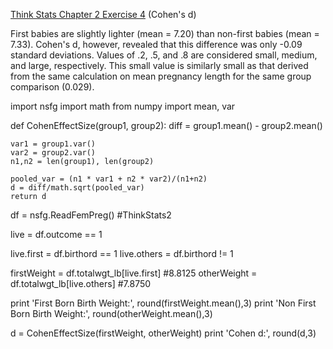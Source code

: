 [Think Stats Chapter 2 Exercise 4](http://greenteapress.com/thinkstats2/html/thinkstats2003.html#toc24) (Cohen's d)

First babies are slightly lighter (mean = 7.20) than non-first babies (mean = 7.33).  Cohen's d, however, revealed that this difference was only -0.09 standard deviations. Values of .2, .5, and .8 are considered small, medium, and large, respectively.  This small value is similarly small as that derived from the same calculation on mean pregnancy length for the same group comparison (0.029).



import nsfg
import math
from numpy import mean, var


def CohenEffectSize(group1, group2):
	diff = group1.mean() - group2.mean()
	
	var1 = group1.var()
	var2 = group2.var()
	n1,n2 = len(group1), len(group2)
	
	pooled_var = (n1 * var1 + n2 * var2)/(n1+n2)
	d = diff/math.sqrt(pooled_var)
	return d


df = nsfg.ReadFemPreg() #ThinkStats2

live = df.outcome == 1

live.first = df.birthord == 1
live.others = df.birthord != 1

firstWeight = df.totalwgt_lb[live.first] #8.8125
otherWeight = df.totalwgt_lb[live.others] #7.8750

print 'First Born Birth Weight:', round(firstWeight.mean(),3)
print 'Non First Born Birth Weight:', round(otherWeight.mean(),3)

d = CohenEffectSize(firstWeight, otherWeight)
print 'Cohen d:', round(d,3)
